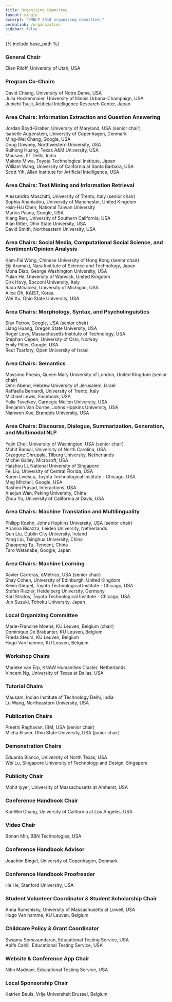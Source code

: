 ```yaml
---
title: Organizing Committee
layout: single
excerpt: "EMNLP 2018 organizing committee."
permalink: /organization
sidebar: false
---
```

{% include base_path %}

<h3>General Chair</h3>
Ellen Riloff, University of Utah, USA

<h3>Program Co-Chairs</h3>
David Chiang, University of Notre Dame, USA<br/>
Julia Hockenmaier, University of Illinois Urbana-Champaign, USA<br/>
Junichi Tsujii, Artificial Intelligence Research Center, Japan

<h3> Area Chairs: Information Extraction and Question Answering</h3>
Jordan Boyd-Graber, University of Maryland, USA (senior chair)<br/>
Isabelle  Augenstein, University of Copenhagen, Denmark<br/>
Ming-Wei Chang, Google, USA<br/>
Doug Downey, Northwestern University, USA<br/>
Ruihong Huang, Texas A&M University, USA<br/>
Mausam, IIT Delhi, India<br/>
Makoto Miwa, Toyota Technological Institute, Japan<br/>
William Wang, University of California at Santa Barbara, USA<br/>
Scott Yih, Allen Institute for Artificial Intelligence, USA

<h3>Area Chairs: Text Mining and Information Retrieval </h3>
Alessandro Moschitti, University of Trento, Italy (senior chair)<br/>
Sophia Ananiadou, University of Manchester, United Kingdom<br/>
Hsin-Hsi Chen, National Taiwan University<br/>
Marius Pasca, Google, USA<br/>
Xiang Ren, University of Southern California, USA<br/>
Alan Ritter, Ohio State University, USA<br/>
David Smith, Northeastern University, USA

<h3>Area Chairs: Social Media, Computational Social Science, and Sentiment/Opinion Analysis </h3>
Kam-Fai Wong, Chinese University of Hong Kong (senior chair)<br/>
Eiji Aramaki, Nara Institute of Science and Technology, Japan<br/>
Mona Diab, George Washington University, USA<br/>
Yulan He, University of Warwick, United Kingdom<br/>
Dirk Hovy, Bocconi University, Italy<br/>
Rada Mihalcea, University of Michigan, USA<br/>
Alice Oh, KAIST, Korea<br/>
Wei Xu, Ohio State University, USA

<h3> Area Chairs: Morphology, Syntax, and Psycholinguistics </h3>
Slav Petrov, Google, USA (senior chair)<br/>
Liang Huang, Oregon State University, USA<br/>
Roger Levy, Massachusetts Institute of Technology, USA<br/>
Stephan Oepen, University of Oslo, Norway<br/>
Emily Pitler, Google, USA<br/>
Reut Tsarfaty, Open University of Israel

<h3> Area Chairs: Semantics </h3>
Massimo Poesio, Queen Mary University of London, United Kingdom (senior chair)<br/>
Omri Abend, Hebrew University of Jerusalem, Israel<br/>
Raffaella Bernardi, University of Trento, Italy<br/>
Michael Lewis, Facebook, USA<br/>
Yulia Tsvetkov, Carnegie Mellon University, USA<br/>
Benjamin Van Durme, Johns Hopkins University, USA<br/>
Nianwen Xue, Brandeis University, USA

<h3> Area Chairs: Discourse, Dialogue, Summarization, Generation, and Multimodal NLP </h3>
Yejin Choi, University of Washington, USA (senior chair)<br/>
Mohit Bansal, University of North Carolina, USA<br/>
Grzegorz Chrupała, Tilburg University, Netherlands<br/>
Michel Galley, Microsoft, USA<br/>
Haizhou Li, National University of Singapore<br/>
Fei Liu, University of Central Florida, USA<br/>
Karen Livescu, Toyota Technological Institute - Chicago, USA<br/>
Meg Mitchell, Google, USA<br/>
Rashmi Prasad, Interactions, USA<br/>
Xiaojun Wan, Peking University, China<br/>
Zhou Yu, University of California at Davis, USA

<h3> Area Chairs: Machine Translation and Multilinguality </h3>
Philipp Koehn, Johns Hopkins University, USA (senior chair)<br/>
Arianna Bisazza, Leiden University, Netherlands<br/>
Qun Liu, Dublin City University, Ireland<br/>
Yang Liu, Tsinghua University, China<br/>
Zhaopeng Tu, Tencent, China<br/>
Taro Watanabe, Google, Japan

<h3> Area Chairs: Machine Learning </h3>
Xavier Carreras, dMetrics, USA (senior chair)<br/>
Shay Cohen, University of Edinburgh, United Kingdom<br/>
Kevin Gimpel, Toyota Technological Institute - Chicago, USA<br/>
Stefan Riezler, Heidelberg University, Germany<br/>
Karl Stratos, Toyota Technological Institute - Chicago, USA<br/>
Jun Suzuki, Tohoku University, Japan

<h3>Local Organizing Committee</h3>
Marie-Francine Moens, KU Leuven, Belgium (chair)<br/>
Dominique De Brabanter, KU Leuven, Belgium<br/>
Frieda Steurs, KU Leuven, Belgium<br/>
Hugo Van hamme, KU Leuven, Belgium<br/>

<h3>Workshop Chairs</h3>
Marieke van Erp, KNAW Humanities Cluster, Netherlands<br/>
Vincent Ng, University of Texas at Dallas, USA

<h3>Tutorial Chairs</h3>
Mausam, Indian Institute of Technology Delhi, India<br/>
Lu Wang, Northeastern University, USA

<h3>Publication Chairs</h3>
Preethi Raghavan, IBM, USA (senior chair)<br/>
Micha Elsner, Ohio State University, USA (junior chair)

<h3>Demonstration Chairs</h3>
Eduardo Blanco, University of North Texas, USA<br/>
Wei Lu, Singapore University of Technology and Design, Singapore

<h3>Publicity Chair</h3>
Mohit Iyyer, University of Massachusetts at Amherst, USA

<h3>Conference Handbook Chair</h3>
Kai-Wei Chang, University of California at Los Angeles, USA

<h3>Video Chair</h3>
Bonan Min, BBN Technologies, USA

<h3>Conference Handbook Advisor</h3>
Joachim Bingel, University of Copenhagen, Denmark

<h3>Conference Handbook Proofreader</h3>
He He, Stanford University, USA

<h3>Student Volunteer Coordinator &amp; Student Scholarship Chair</h3>
Anna Rumshisky, University of Massachusetts at Lowell, USA<br/>
Hugo Van hamme, KU Leuven, Belgium

<h3>Childcare Policy &amp; Grant Coordinator</h3>
Swapna Somasundaran, Educational Testing Service, USA<br/>
Aoife Cahill, Educational Testing Service, USA

<h3>Website &amp; Conference App Chair</h3>
Nitin Madnani, Educational Testing Service, USA

<h3>Local Sponsorship Chair</h3>
Katrien Beuls, Vrije Universiteit Brussel, Belgium
